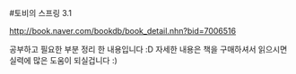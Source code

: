 #토비의 스프링 3.1

http://book.naver.com/bookdb/book_detail.nhn?bid=7006516

공부하고 필요한 부분 정리 한 내용입니다 :D
자세한 내용은 책을 구매하셔서 읽으시면 실력에 많은 도움이 되실겁니다 :)
